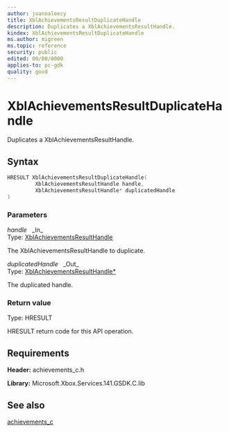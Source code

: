 ```yaml
---
author: joannaleecy
title: XblAchievementsResultDuplicateHandle
description: Duplicates a XblAchievementsResultHandle.
kindex: XblAchievementsResultDuplicateHandle
ms.author: migreen
ms.topic: reference
security: public
edited: 00/00/0000
applies-to: pc-gdk
quality: good
---
```


# XblAchievementsResultDuplicateHandle  

Duplicates a XblAchievementsResultHandle.  

## Syntax  
  
```cpp
HRESULT XblAchievementsResultDuplicateHandle(  
         XblAchievementsResultHandle handle,  
         XblAchievementsResultHandle* duplicatedHandle  
)  
```  
  
### Parameters  
  
*handle* &nbsp;&nbsp;\_In\_  
Type: [XblAchievementsResultHandle](../handles/xblachievementsresulthandle.md)  
  
The XblAchievementsResultHandle to duplicate.  
  
*duplicatedHandle* &nbsp;&nbsp;\_Out\_  
Type: [XblAchievementsResultHandle*](../handles/xblachievementsresulthandle.md)  
  
The duplicated handle.  
  
  
### Return value  
Type: HRESULT
  
HRESULT return code for this API operation.
  
## Requirements  
  
**Header:** achievements_c.h
  
**Library:** Microsoft.Xbox.Services.141.GSDK.C.lib
  
## See also  
[achievements_c](../achievements_c_members.md)  
  
  